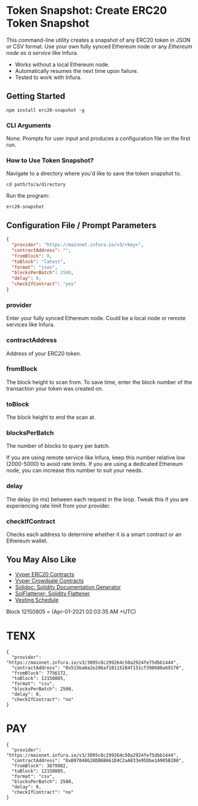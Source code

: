 # Token Snapshot: Create ERC20 Token Snapshot

This command-line utility creates a snapshot of any ERC20 token in JSON or CSV format. Use your own fully synced Ethereum node or any _Ethereum node as a service_ like Infura.

- Works without a local Ethereum node.
- Automatically resumes the next time upon failure.
- Tested to work with Infura.

## Getting Started

```
npm install erc20-snapshot -g
```

### CLI Arguments

None. Prompts for user input and produces a configuration file on the first run.

### How to Use Token Snapshot?

Navigate to a directory where you'd like to save the token snapshot to.

```
cd path/to/a/directory
```

Run the program:

```
erc20-snapshot
```

## Configuration File / Prompt Parameters

```json
{
  "provider": "https://mainnet.infura.io/v3/<key>",
  "contractAddress": "",
  "fromBlock": 0,
  "toBlock": "latest",
  "format": "json",
  "blocksPerBatch": 2500,
  "delay": 0,
  "checkIfContract": "yes"
}
```

### provider

Enter your fully synced Ethereum node. Could be a local node or remote services like Infura.

### contractAddress

Address of your ERC20 token.

### fromBlock

The block height to scan from. To save time, enter the block number of the transaction your token was created on.

### toBlock

The block height to end the scan at.

### blocksPerBatch

The number of blocks to query per batch.

If you are using remote service like Infura, keep this number relative low (2000-5000) to avoid rate limits. If you are using a dedicated Ethereum node, you can increase this number to suit your needs.

### delay

The delay (in ms) between each request in the loop. Tweak this if you are experiencing rate limit from your provider.

### checkIfContract

Checks each address to determine whether it is a smart contract or an Ethereum wallet.

## You May Also Like

- [Vyper ERC20 Contracts](https://github.com/binodnp/vyper-erc20)
- [Vyper Crowdsale Contracts](https://github.com/binodnp/vyper-crowdsale)
- [Solidoc: Solidity Documentation Generator](https://github.com/CYBRToken/solidoc)
- [SolFlattener: Solidity Flattener](https://github.com/CYBRToken/sol-flattener)
- [Vesting Schedule](https://github.com/binodnp/vesting-schedule)


Block 12150805 = (Apr-01-2021 02:03:35 AM +UTC)

# TENX

```
{
  "provider": "https://mainnet.infura.io/v3/3095c8c299264c50a2924fe75dbb1444",
  "contractAddress": "0x515ba0a2e286af10115284f151cf398688a69170",
  "fromBlock": 7756172,
  "toBlock": 12150805,
  "format": "csv",
  "blocksPerBatch": 2500,
  "delay": 0,
  "checkIfContract": "no"
}
```


# PAY

```
{
  "provider": "https://mainnet.infura.io/v3/3095c8c299264c50a2924fe75dbb1444",
  "contractAddress": "0xB97048628DB6B661D4C2aA833e95Dbe1A905B280",
  "fromBlock": 3879982,
  "toBlock": 12150805,
  "format": "csv",
  "blocksPerBatch": 2500,
  "delay": 0,
  "checkIfContract": "no"
}
```


